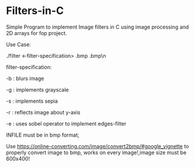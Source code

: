 # Filters-in-C

Simple Program to implement Image filters in C using image processing and 2D arrays for fop project.

Use Case:

./filter <-filter-specification> <INFILE>.bmp <OUTFILE>.bmp\n

  filter-specification:
  
  -b : blurs image
  
  -g : implements grayscale
  
  -s : implements sepia
  
  -r : reflects image about y-axis
  
  -e : uses sobel operator to implement edges-filter

  INFILE must be in bmp format;
  
  Use https://online-converting.com/image/convert2bmp/#google_vignette to properly convert image to bmp, works on every image!,image size must be 600x400!
